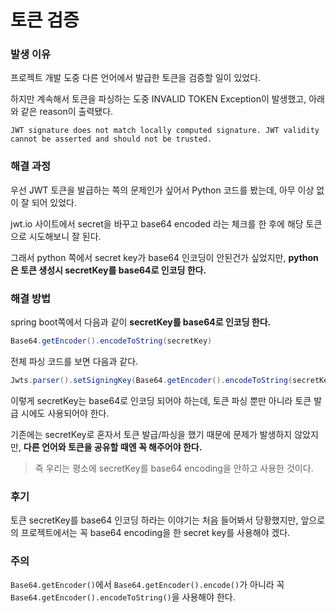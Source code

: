 # 토큰 검증

### 발생 이유

프로젝트 개발 도중 다른 언어에서 발급한 토큰을 검증할 일이 있었다.

하지만 계속해서 토큰을 파싱하는 도중 INVALID TOKEN Exception이 발생했고, 아래와 같은 reason이 출력됐다.

`JWT signature does not match locally computed signature. JWT validity cannot be asserted and should not be trusted.`

### 해결 과정

우선 JWT 토큰을 발급하는 쪽의 문제인가 싶어서 Python 코드를 봤는데, 아무 이상 없이 잘 되어 있었다.

jwt.io 사이트에서 secret을 바꾸고 base64 encoded 라는 체크를 한 후에 해당 토큰으로 시도해보니 잘 된다.

그래서 python 쪽에서 secret key가 base64 인코딩이 안된건가 싶었지만, **python은 토큰 생성시 secretKey를 base64로 인코딩 한다.**

### 해결 방법

spring boot쪽에서 다음과 같이 **secretKey를 base64로 인코딩 한다.**

``` java
Base64.getEncoder().encodeToString(secretKey)
```

전체 파싱 코드를 보면 다음과 같다.

``` java
Jwts.parser().setSigningKey(Base64.getEncoder().encodeToString(secretKey)).parseClaimsJws(token).getBody().getSubject();
```

이렇게 secretKey는 base64로 인코딩 되어야 하는데, 토큰 파싱 뿐만 아니라 토큰 발급 시에도 사용되어야  한다.

기존에는 secretKey로 혼자서 토큰 발급/파싱을 했기 때문에 문제가 발생하지 않았지만, **다른 언어와 토큰을 공유할 때엔 꼭 해주어야 한다.**

> 즉 우리는 평소에 secretKey를 base64 encoding을 안하고 사용한 것이다.

### 후기

토큰 secretKey를 base64 인코딩 하라는 이야기는 처음 들어봐서 당황했지만, 앞으로의 프로젝트에서는 꼭 base64 encoding을 한 secret key를 사용해야 겠다.

### 주의

`Base64.getEncoder()`에서 `Base64.getEncoder().encode()`가 아니라 꼭 `Base64.getEncoder().encodeToString()`을 사용해야 한다.